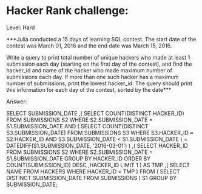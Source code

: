 # Hacker Rank challenge:
Level: Hard

***Julia conducted a  15 days of learning SQL contest. The start date of the contest was March 01, 2016 and the end date was March 15, 2016.

Write a query to print total number of unique hackers who made at least 1 submission each day (starting on the first day of the contest), and find the hacker_id and name of the hacker who made maximum number of submissions each day. If more than one such hacker has a maximum number of submissions, print the lowest hacker_id. The query should print this information for each day of the contest, sorted by the date***



Answer:

SELECT SUBMISSION_DATE
	,(
		SELECT COUNT(DISTINCT HACKER_ID)
		FROM SUBMISSIONS S2
		WHERE S2.SUBMISSION_DATE = S1.SUBMISSION_DATE
			AND (
				SELECT COUNT(DISTINCT S3.SUBMISSION_DATE)
				FROM SUBMISSIONS S3
				WHERE S3.HACKER_ID = S2.HACKER_ID
					AND S3.SUBMISSION_DATE < S1.SUBMISSION_DATE
				) = DATEDIFF(S1.SUBMISSION_DATE, '2016-03-01')
		)
	,(
		SELECT HACKER_ID
		FROM SUBMISSIONS S2
		WHERE S2.SUBMISSION_DATE = S1.SUBMISSION_DATE
		GROUP BY HACKER_ID
		ORDER BY COUNT(SUBMISSION_ID) DESC
			,HACKER_ID LIMIT 1
		) AS TMP
	,(
		SELECT NAME
		FROM HACKERS
		WHERE HACKER_ID = TMP
		)
FROM (
	SELECT DISTINCT SUBMISSION_DATE
	FROM SUBMISSIONS
	) S1
GROUP BY SUBMISSION_DATE;
